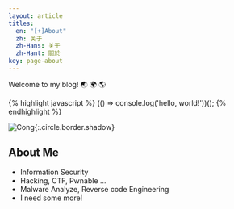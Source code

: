 ```yaml
---
layout: article
titles:
  en: "[+]About"
  zh: 关于
  zh-Hans: 关于
  zh-Hant: 關於
key: page-about
---
```


Welcome to my blog! :earth_asia: :earth_africa: :earth_americas:

{% highlight javascript %}
(() => console.log('hello, world!'))();
{% endhighlight %}

![Cong](https://github.com/shhoya.github.io/assets/images/logo/Cong.png "Cong_circle+border+shadow"){:.circle.border.shadow}

## About Me

- Information Security
- Hacking, CTF, Pwnable ...
- Malware Analyze, Reverse code Engineering
- I need some more!